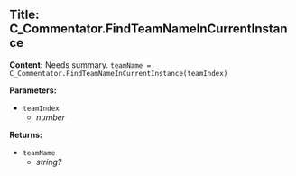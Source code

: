 ## Title: C_Commentator.FindTeamNameInCurrentInstance

**Content:**
Needs summary.
`teamName = C_Commentator.FindTeamNameInCurrentInstance(teamIndex)`

**Parameters:**
- `teamIndex`
  - *number*

**Returns:**
- `teamName`
  - *string?*